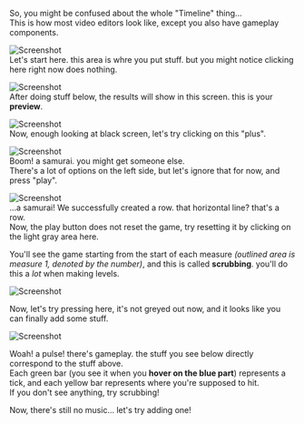 So, you might be confused about the whole "Timeline" thing...  
This is how most video editors look like, except you also have gameplay components.

![Screenshot](/public/images/basics/basics_1.jpg)  
Let's start here. this area is whre you put stuff. but you might notice clicking here right now does nothing.

![Screenshot](/public/images/basics/basics_2.jpg)  
After doing stuff below, the results will show in this screen. this is your **preview**.

![Screenshot](/public/images/basics/basics_3.jpg)  
Now, enough looking at black screen, let's try clicking on this "plus".

![Screenshot](/public/images/basics/basics_4.jpg)  
Boom! a samurai. you might get someone else.  
There's a lot of options on the left side, but let's ignore that for now, and press "play".

![Screenshot](/public/images/basics/basics_5.jpg)  
...a samurai! We successfully created a row. that horizontal line? that's a row.  
Now, the play button does not reset the game, try resetting it by clicking on the light gray area here.

You'll see the game starting from the start of each measure *(outlined area is measure 1, denoted by the number)*, and this is called **scrubbing**. you'll do this a *lot* when making levels.

![Screenshot](/public/images/basics/basics_6.jpg)  

Now, let's try pressing here, it's not greyed out now, and it looks like you can finally add some stuff.

![Screenshot](/public/images/basics/basics_7.jpg)  

Woah! a pulse! there's gameplay. the stuff you see below directly correspond to the stuff above.  
Each green bar (you see it when you **hover on the blue part**) represents a tick, and each yellow bar represents where you're supposed to hit.  
If you don't see anything, try scrubbing!

Now, there's still no music... let's try adding one!    